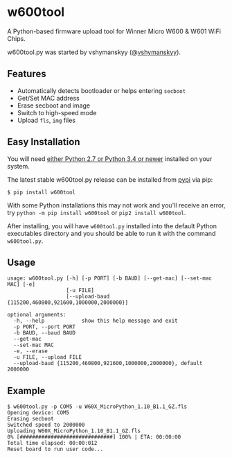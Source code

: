 # w600tool
A Python-based firmware upload tool for Winner Micro W600 & W601 WiFi Chips.

w600tool.py was started by vshymanskyy (@[vshymanskyy](https://github.com/vshymanskyy/)).

## Features
- Automatically detects bootloader or helps entering `secboot`
- Get/Set MAC address
- Erase secboot and image
- Switch to high-speed mode
- Upload `fls`, `img` files


## Easy Installation

You will need [either Python 2.7 or Python 3.4 or newer](https://www.python.org/downloads/) installed on your system.

The latest stable w600tool.py release can be installed from [pypi](http://pypi.python.org/pypi/w600tool) via pip:

```
$ pip install w600tool
```

With some Python installations this may not work and you'll receive an error, try `python -m pip install w600tool` or `pip2 install w600tool`.

After installing, you will have `w600tool.py` installed into the default Python executables directory and you should be able to run it with the command `w600tool.py`.


## Usage
```log
usage: w600tool.py [-h] [-p PORT] [-b BAUD] [--get-mac] [--set-mac MAC] [-e]
                   [-u FILE]
                   [--upload-baud {115200,460800,921600,1000000,2000000}]

optional arguments:
  -h, --help            show this help message and exit
  -p PORT, --port PORT
  -b BAUD, --baud BAUD
  --get-mac
  --set-mac MAC
  -e, --erase
  -u FILE, --upload FILE
  --upload-baud {115200,460800,921600,1000000,2000000}, default 2000000 
```

## Example
```log
$ w600tool.py -p COM5 -u W60X_MicroPython_1.10_B1.1_GZ.fls
Opening device: COM5
Erasing secboot
Switched speed to 2000000
Uploading W60X_MicroPython_1.10_B1.1_GZ.fls
0% [##############################] 100% | ETA: 00:00:00
Total time elapsed: 00:00:012
Reset board to run user code...
```
